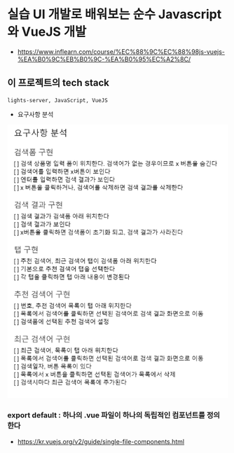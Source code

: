# 실습 UI 개발로 배워보는 순수 Javascript와 VueJS 개발
* https://www.inflearn.com/course/%EC%88%9C%EC%88%98js-vuejs-%EA%B0%9C%EB%B0%9C-%EA%B0%95%EC%A2%8C/

## 이 프로젝트의 tech stack
```vue
lights-server, JavaScript, VueJS
```

* 요구사항 분석
<p align="center">
<img src="./images/first.png" width="600" >	
</p>

### export default : 하나의 .vue 파일이 하나의 독립적인 컴포넌트를 정의 한다
* https://kr.vuejs.org/v2/guide/single-file-components.html
